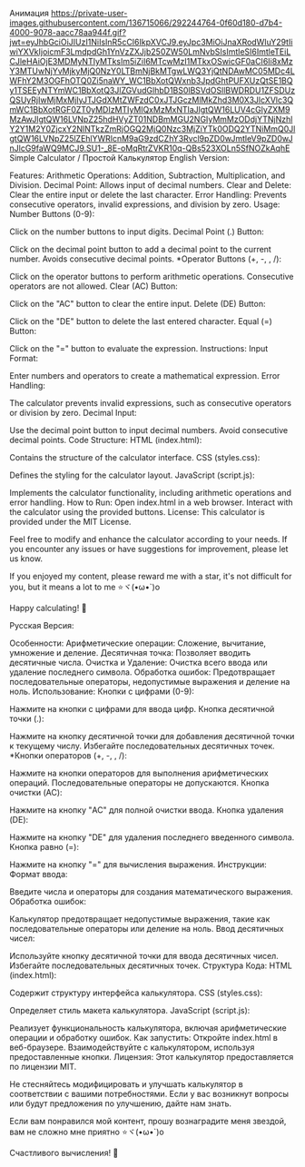 Анимация
https://private-user-images.githubusercontent.com/136715066/292244764-0f60d180-d7b4-4000-9078-aacc78aa944f.gif?jwt=eyJhbGciOiJIUzI1NiIsInR5cCI6IkpXVCJ9.eyJpc3MiOiJnaXRodWIuY29tIiwiYXVkIjoicmF3LmdpdGh1YnVzZXJjb250ZW50LmNvbSIsImtleSI6ImtleTEiLCJleHAiOjE3MDMyNTIyMTksIm5iZiI6MTcwMzI1MTkxOSwicGF0aCI6Ii8xMzY3MTUwNjYvMjkyMjQ0NzY0LTBmNjBkMTgwLWQ3YjQtNDAwMC05MDc4LWFhY2M3OGFhOTQ0Zi5naWY_WC1BbXotQWxnb3JpdGhtPUFXUzQtSE1BQy1TSEEyNTYmWC1BbXotQ3JlZGVudGlhbD1BS0lBSVdOSllBWDRDU1ZFSDUzQSUyRjIwMjMxMjIyJTJGdXMtZWFzdC0xJTJGczMlMkZhd3M0X3JlcXVlc3QmWC1BbXotRGF0ZT0yMDIzMTIyMlQxMzMxNTlaJlgtQW16LUV4cGlyZXM9MzAwJlgtQW16LVNpZ25hdHVyZT01NDBmMGU2NGIyMmMzODdjYTNjNzhlY2Y1M2Y0ZjcxY2NlNTkzZmRjOGQ2MjQ0Nzc3MjZiYTk0ODQ2YTNiMmQ0JlgtQW16LVNpZ25lZEhlYWRlcnM9aG9zdCZhY3Rvcl9pZD0wJmtleV9pZD0wJnJlcG9faWQ9MCJ9.SU1-_8E-oMqRtrZVKR10q-QBs523XOLn5SfNOZkAqhE
Simple Calculator / Простой Калькулятор
English Version:

Features:
Arithmetic Operations: Addition, Subtraction, Multiplication, and Division.
Decimal Point: Allows input of decimal numbers.
Clear and Delete: Clear the entire input or delete the last character.
Error Handling: Prevents consecutive operators, invalid expressions, and division by zero.
Usage:
Number Buttons (0-9):

Click on the number buttons to input digits.
Decimal Point (.) Button:

Click on the decimal point button to add a decimal point to the current number. Avoids consecutive decimal points.
*Operator Buttons (+, -, , /):

Click on the operator buttons to perform arithmetic operations. Consecutive operators are not allowed.
Clear (AC) Button:

Click on the "AC" button to clear the entire input.
Delete (DE) Button:

Click on the "DE" button to delete the last entered character.
Equal (=) Button:

Click on the "=" button to evaluate the expression.
Instructions:
Input Format:

Enter numbers and operators to create a mathematical expression.
Error Handling:

The calculator prevents invalid expressions, such as consecutive operators or division by zero.
Decimal Input:

Use the decimal point button to input decimal numbers. Avoid consecutive decimal points.
Code Structure:
HTML (index.html):

Contains the structure of the calculator interface.
CSS (styles.css):

Defines the styling for the calculator layout.
JavaScript (script.js):

Implements the calculator functionality, including arithmetic operations and error handling.
How to Run:
Open index.html in a web browser.
Interact with the calculator using the provided buttons.
License:
This calculator is provided under the MIT License.

Feel free to modify and enhance the calculator according to your needs. If you encounter any issues or have suggestions for improvement, please let us know.

If you enjoyed my content, please reward me with a star, it's not difficult for you, but it means a lot to me ⭐ヾ(•ω•`)o

Happy calculating! 🧮

Русская Версия:

Особенности:
Арифметические операции: Сложение, вычитание, умножение и деление.
Десятичная точка: Позволяет вводить десятичные числа.
Очистка и Удаление: Очистка всего ввода или удаление последнего символа.
Обработка ошибок: Предотвращает последовательные операторы, недопустимые выражения и деление на ноль.
Использование:
Кнопки с цифрами (0-9):

Нажмите на кнопки с цифрами для ввода цифр.
Кнопка десятичной точки (.):

Нажмите на кнопку десятичной точки для добавления десятичной точки к текущему числу. Избегайте последовательных десятичных точек.
*Кнопки операторов (+, -, , /):

Нажмите на кнопки операторов для выполнения арифметических операций. Последовательные операторы не допускаются.
Кнопка очистки (AC):

Нажмите на кнопку "AC" для полной очистки ввода.
Кнопка удаления (DE):

Нажмите на кнопку "DE" для удаления последнего введенного символа.
Кнопка равно (=):

Нажмите на кнопку "=" для вычисления выражения.
Инструкции:
Формат ввода:

Введите числа и операторы для создания математического выражения.
Обработка ошибок:

Калькулятор предотвращает недопустимые выражения, такие как последовательные операторы или деление на ноль.
Ввод десятичных чисел:

Используйте кнопку десятичной точки для ввода десятичных чисел. Избегайте последовательных десятичных точек.
Структура Кода:
HTML (index.html):

Содержит структуру интерфейса калькулятора.
CSS (styles.css):

Определяет стиль макета калькулятора.
JavaScript (script.js):

Реализует функциональность калькулятора, включая арифметические операции и обработку ошибок.
Как запустить:
Откройте index.html в веб-браузере.
Взаимодействуйте с калькулятором, используя предоставленные кнопки.
Лицензия:
Этот калькулятор предоставляется по лицензии MIT.

Не стесняйтесь модифицировать и улучшать калькулятор в соответствии с вашими потребностями. Если у вас возникнут вопросы или будут предложения по улучшению, дайте нам знать.

Если вам понравился мой контент, прошу вознаградите меня звездой, вам не сложно мне приятно ⭐ヾ(•ω•`)o

Счастливого вычисления! 🧮